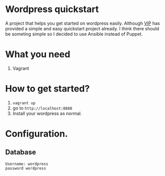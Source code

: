 Wordpress quickstart
============================

A project that helps you get started on wordpress easily. Although <a href="https://github.com/Automattic/vip-quickstart">VIP</a> has provided a simple and easy
quickstart project already. I think there should be someting simple so I decided to use Ansible instead of Puppet.


# What you need
1. Vagrant

# How to get started?
1. `vagrant up`
2. go to `http://localhost:8888`
3. Install your wordpress as normal.

# Configuration.

## Database
```
Username: wordpress
password wordpress

```
